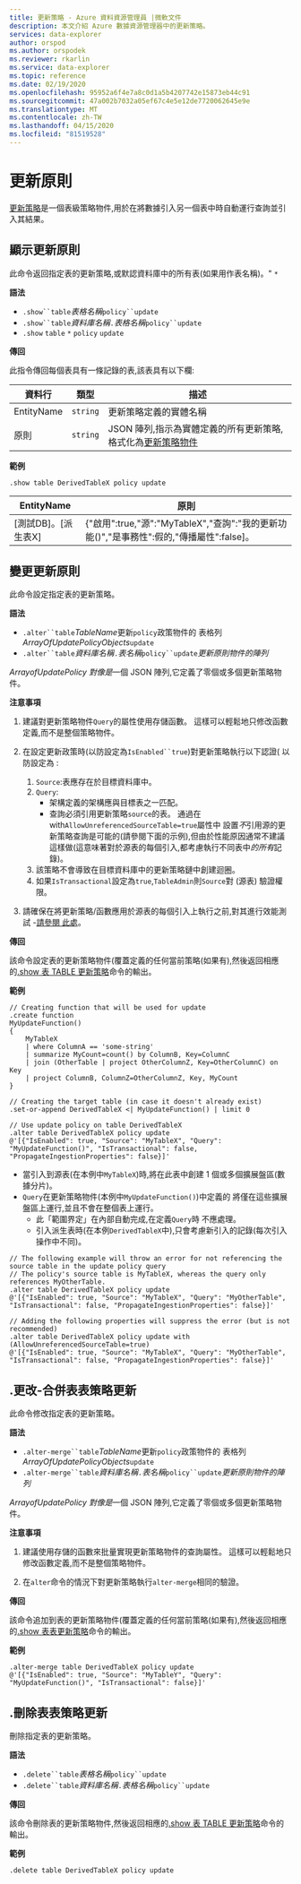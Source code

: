```yaml
---
title: 更新策略 - Azure 資料資源管理員 |微軟文件
description: 本文介紹 Azure 數據資源管理器中的更新策略。
services: data-explorer
author: orspod
ms.author: orspodek
ms.reviewer: rkarlin
ms.service: data-explorer
ms.topic: reference
ms.date: 02/19/2020
ms.openlocfilehash: 95952a6f4e7a8c0d1a5b4207742e15873eb44c91
ms.sourcegitcommit: 47a002b7032a05ef67c4e5e12de7720062645e9e
ms.translationtype: MT
ms.contentlocale: zh-TW
ms.lasthandoff: 04/15/2020
ms.locfileid: "81519528"
---
```

# <a name="update-policy"></a>更新原則

[更新策略](updatepolicy.md)是一個表級策略物件,用於在將數據引入另一個表中時自動運行查詢並引入其結果。

## <a name="show-update-policy"></a>顯示更新原則

此命令返回指定表的更新策略,或默認資料庫中的所有表(如果用作表名稱)。" `*`

**語法**

* `.show``table`*表格名稱*`policy``update`
* `.show``table`*資料庫名稱*`.`*表格名稱*`policy``update`
* `.show` `table` `*` `policy` `update`

**傳回**

此指令傳回每個表具有一條記錄的表,該表具有以下欄:

|資料行    |類型    |描述                                                                                                                                                           |
|----------|--------|----------------------------------------------------------------------------------------------------------------------------------------------------------------------|
|EntityName|`string`|更新策略定義的實體名稱                                                                                                                |
|原則  |`string`|JSON 陣列,指示為實體定義的所有更新策略,格式化為[更新策略物件](updatepolicy.md#the-update-policy-object)|

**範例**

```kusto
.show table DerivedTableX policy update 
```

|EntityName        |原則                                                                                                                                    |
|------------------|--------------------------------------------------------------------------------------------------------------------------------------------|
|[測試DB]。[派生表X]|{"啟用":true,"源":"MyTableX","查詢":"我的更新功能()","是事務性":假的,"傳播屬性":false]。|

## <a name="alter-update-policy"></a>變更更新原則

此命令設定指定表的更新策略。

**語法**

* `.alter``table`*TableName*更新`policy`政策物件的 表格列*ArrayOfUpdatePolicyObjects*`update`
* `.alter``table`*資料庫名稱*`.`*表名稱*`policy``update`*更新原則物件的陣列*

*ArrayofUpdatePolicy 對像是*一個 JSON 陣列,它定義了零個或多個更新策略物件。

**注意事項**

1. 建議對更新策略物件`Query`的屬性使用存儲函數。
   這樣可以輕鬆地只修改函數定義,而不是整個策略物件。

2. 在設定更新政策時(以防設定為`IsEnabled``true`)對更新策略執行以下認證( 以防設定為 :
    1. `Source`:表應存在於目標資料庫中。
    2. `Query`: 
        * 架構定義的架構應與目標表之一匹配。 
        * 查詢必須引用更新策略`source`的表。 通過在 with`AllowUnreferencedSourceTable=true`屬性中 設置*不*引用源的更新策略查詢是可能的(請參閱下面的示例),但由於性能原因通常不建議這樣做(這意味著對於源表的每個引入,都考慮執行不同表中*的所有*記錄)。
    3. 該策略不會導致在目標資料庫中的更新策略鏈中創建迴圈。
    4. 如果`IsTransactional`設定為`true`,`TableAdmin`則`Source`對 (源表) 驗證權限。
  
3. 請確保在將更新策略/函數應用於源表的每個引入上執行之前,對其進行效能測試 -[請參閱 此處](updatepolicy.md#testing-an-update-policys-performance-impact)。

**傳回**

該命令設定表的更新策略物件(覆蓋定義的任何當前策略(如果有),然後返回相應的[.show 表 TABLE 更新策略](#show-update-policy)命令的輸出。

**範例**

```kusto
// Creating function that will be used for update
.create function 
MyUpdateFunction()
{
    MyTableX
    | where ColumnA == 'some-string'
    | summarize MyCount=count() by ColumnB, Key=ColumnC
    | join (OtherTable | project OtherColumnZ, Key=OtherColumnC) on Key
    | project ColumnB, ColumnZ=OtherColumnZ, Key, MyCount
}

// Creating the target table (in case it doesn't already exist)
.set-or-append DerivedTableX <| MyUpdateFunction() | limit 0

// Use update policy on table DerivedTableX
.alter table DerivedTableX policy update
@'[{"IsEnabled": true, "Source": "MyTableX", "Query": "MyUpdateFunction()", "IsTransactional": false, "PropagateIngestionProperties": false}]'
```

- 當引入到源表(在本例中`MyTableX`)時,將在此表中創建 1 個或多個擴展盤區(數據分片)。
- `Query`在更新策略物件(本例中`MyUpdateFunction()`)中定義的 將僅在這些擴展盤區上運行,並且不會在整個表上運行。
  - 此「範圍界定」在內部自動完成,在定義`Query`時 不應處理。
  - 引入派生表時(在本例`DerivedTableX`中),只會考慮新引入的記錄(每次引入操作中不同)。


```kusto
// The following example will throw an error for not referencing the source table in the update policy query
// The policy's source table is MyTableX, whereas the query only references MyOtherTable. 
.alter table DerivedTableX policy update
@'[{"IsEnabled": true, "Source": "MyTableX", "Query": "MyOtherTable", "IsTransactional": false, "PropagateIngestionProperties": false}]'

// Adding the following properties will suppress the error (but is not recommended)
.alter table DerivedTableX policy update with (AllowUnreferencedSourceTable=true)
@'[{"IsEnabled": true, "Source": "MyTableX", "Query": "MyOtherTable", "IsTransactional": false, "PropagateIngestionProperties": false}]'

```

## <a name="alter-merge-table-table-policy-update"></a>.更改-合併表表策略更新

此命令修改指定表的更新策略。

**語法**

* `.alter-merge``table`*TableName*更新`policy`政策物件的 表格列*ArrayOfUpdatePolicyObjects*`update`
* `.alter-merge``table`*資料庫名稱*`.`*表名稱*`policy``update`*更新原則物件的陣列*

*ArrayofUpdatePolicy 對像是*一個 JSON 陣列,它定義了零個或多個更新策略物件。

**注意事項**

1. 建議使用存儲的函數來批量實現更新策略物件的查詢屬性。 這樣可以輕鬆地只修改函數定義,而不是整個策略物件。

2. 在`alter`命令的情況下對更新策略執行`alter-merge`相同的驗證。

**傳回**

該命令追加到表的更新策略物件(覆蓋定義的任何當前策略(如果有),然後返回相應的[.show 表表更新策略](#show-update-policy)命令的輸出。

**範例**

```kusto
.alter-merge table DerivedTableX policy update 
@'[{"IsEnabled": true, "Source": "MyTableY", "Query": "MyUpdateFunction()", "IsTransactional": false}]'  
``` 

## <a name="delete-table-table-policy-update"></a>.刪除表表策略更新

刪除指定表的更新策略。

**語法**

* `.delete``table`*表格名稱*`policy``update`
* `.delete``table`*資料庫名稱*`.`*表格名稱*`policy``update`

**傳回**

該命令刪除表的更新策略物件,然後返回相應的[.show 表 TABLE 更新策略](#show-update-policy)命令的輸出。

**範例**

```kusto
.delete table DerivedTableX policy update 
```